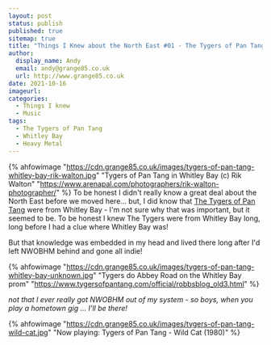```yaml
---
layout: post
status: publish
published: true 
sitemap: true
title: "Things I Knew about the North East #01 - The Tygers of Pan Tang and Whitley Bay"
author:
  display_name: Andy
  email: andy@grange85.co.uk
  url: http://www.grange85.co.uk
date: 2021-10-16
imageurl: 
categories:
  - Things I knew
  - Music
tags:
  - The Tygers of Pan Tang
  - Whitley Bay
  - Heavy Metal
---
```

{% ahfowimage "https://cdn.grange85.co.uk/images/tygers-of-pan-tang-whitley-bay-rik-walton.jpg" "Tygers of Pan Tang in Whitley Bay (c) Rik Walton" "https://www.arenapal.com/photographers/rik-walton-photographer/" %}
To be honest I didn't really know a great deal about the North East before we moved here... but, I did know that [The Tygers of Pan Tang](https://www.tygersofpantang.com/) were from Whitley Bay - I'm not sure why that was important, but it seemed to be. To be honest I knew The Tygers were from Whitley Bay long, long before I had a clue where Whitley Bay was!

But that knowledge was embedded in my head and lived there long after I'd left NWOBHM behind and gone all indie!

{% ahfowimage "https://cdn.grange85.co.uk/images/tygers-of-pan-tang-whitley-bay-unknown.jpg" "Tygers do Abbey Road on the Whitley Bay prom" "https://www.tygersofpantang.com/official/robbsblog_old3.html" %}

_not that I ever really got NWOBHM out of my system - so boys, when you play a hometown gig ... I'll be there!_

{% ahfowimage "https://cdn.grange85.co.uk/images/tygers-of-pan-tang-wild-cat.jpg" "Now playing: Tygers of Pan Tang - Wild Cat (1980)" %}
